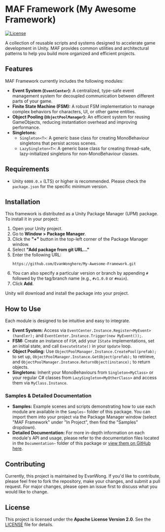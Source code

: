 # MAF Framework (My Awesome Framework)

[![License](https://img.shields.io/badge/License-Apache_2.0-blue.svg)](LICENSE)

A collection of reusable scripts and systems designed to accelerate game development in Unity. MAF provides common utilities and architectural patterns to help you build more organized and efficient projects.

## Features

MAF Framework currently includes the following modules:

* **Event System (`EventCenter`):** A centralized, type-safe event management system for decoupled communication between different parts of your game.
* **Finite State Machine (FSM):** A robust FSM implementation to manage complex behaviors for characters, UI, or other game entities.
* **Object Pooling (`ObjectPoolManager`):** An efficient system for reusing GameObjects, reducing instantiation overhead and improving performance.
* **Singletons:**
    * `Singleton<T>`: A generic base class for creating MonoBehaviour singletons that persist across scenes.
    * `LazySingleton<T>`: A generic base class for creating thread-safe, lazy-initialized singletons for non-MonoBehaviour classes.

## Requirements

* Unity `6000.0.x` (LTS) or higher is recommended. Please check the `package.json` for the specific minimum version.

## Installation

This framework is distributed as a Unity Package Manager (UPM) package. To install it in your project:

1.  Open your Unity project.
2.  Go to **Window > Package Manager**.
3.  Click the **"+"** button in the top-left corner of the Package Manager window.
4.  Select **"Add package from git URL..."**
5.  Enter the following URL:
    ```
    https://github.com/EvanWonghere/My-Awesome-Framework.git
    ```
6.  You can also specify a particular version or branch by appending `#` followed by the tag/branch name (e.g., `#v1.0.0` or `#main`).
7.  Click **Add**.

Unity will download and install the package into your project.

## How to Use

Each module is designed to be intuitive and easy to integrate.

* **Event System:** Access via `EventCenter.Instance.Register<MyEvent>(handler);` and `EventCenter.Instance.Trigger(new MyEvent());`.
* **FSM:** Create an instance of `FSM`, add your `IState` implementations, set an initial state, and call `ExecuteState()` in your `Update` loop.
* **Object Pooling:** Use `ObjectPoolManager.Instance.CreatePool(prefab);` to set up, `ObjectPoolManager.Instance.GetObject(prefab);` to retrieve, and `ObjectPoolManager.Instance.ReturnObject(instance);` to return objects.
* **Singletons:** Inherit your MonoBehaviours from `Singleton<MyClass>` or your regular C# classes from `LazySingleton<MyOtherClass>` and access them via `MyClass.Instance`.

### Samples & Detailed Documentation

* **Samples:** Example scenes and scripts demonstrating how to use each module are available in the `Samples~` folder of this package. You can import them into your project via the Package Manager window (select "MAF Framework" under "In Project", then find the "Samples" dropdown).
* **Detailed Documentation:** For more in-depth information on each module's API and usage, please refer to the documentation files located in the `Documentation~` folder of this package or [view them on GitHub here](./Documentation~/Index.md).

## Contributing

Currently, this project is maintained by EvanWong. If you'd like to contribute, please feel free to fork the repository, make your changes, and submit a pull request. For major changes, please open an issue first to discuss what you would like to change.

## License

This project is licensed under the **Apache License Version 2.0**. See the [LICENSE](LICENSE) file for details.

